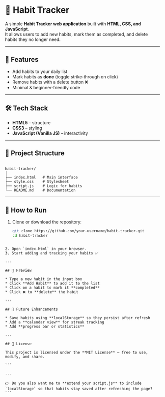 
# 📅 Habit Tracker

A simple **Habit Tracker web application** built with **HTML, CSS, and JavaScript**.  
It allows users to add new habits, mark them as completed, and delete habits they no longer need.  

---

## 🚀 Features
- Add habits to your daily list  
- Mark habits as **done** (toggle strike-through on click)  
- Remove habits with a delete button ❌  
- Minimal & beginner-friendly code  

---

## 🛠️ Tech Stack
- **HTML5** – structure  
- **CSS3** – styling  
- **JavaScript (Vanilla JS)** – interactivity  

---

## 📂 Project Structure
```

habit-tracker/
│
├── index.html   # Main interface
├── style.css    # Stylesheet
├── script.js    # Logic for habits
└── README.md    # Documentation

````

---

## 📖 How to Run
1. Clone or download the repository:
   ```bash
   git clone https://github.com/your-username/habit-tracker.git
   cd habit-tracker
````

2. Open `index.html` in your browser.
3. Start adding and tracking your habits ✅

---

## 📸 Preview

* Type a new habit in the input box
* Click **Add Habit** to add it to the list
* Click on a habit to mark it **completed**
* Click ❌ to **delete** the habit

---

## 🔮 Future Enhancements

* Save habits using **localStorage** so they persist after refresh
* Add a **calendar view** for streak tracking
* Add **progress bar or statistics**

---

## 📜 License

This project is licensed under the **MIT License** – free to use, modify, and share.

```

---

👉 Do you also want me to **extend your script.js** to include `localStorage` so that habits stay saved after refreshing the page?
```
